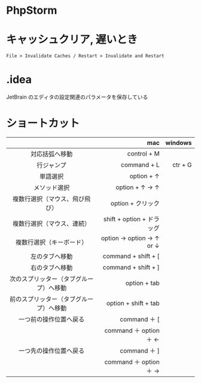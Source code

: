 # PhpStorm

# キャッシュクリア, 遅いとき

`File > Invalidate Caches / Restart > Invalidate and Restart`

# .idea

JetBrain のエディタの設定関連のパラメータを保存している

# ショートカット

| |mac|windows|
|:---:|---:|---:|
|対応括弧へ移動|control + M||
|行ジャンプ|command + L|ctr + G|
|単語選択|option + ↑||
|メソッド選択|option + ↑ -> ↑||
|複数行選択（マウス、飛び飛び）|option + クリック||
|複数行選択（マウス、連続）|shift + option + ドラッグ||
|複数行選択（キーボード）|option -> option -> ↑ or ↓||
|左のタブへ移動|command + shift + [||
|右のタブへ移動|command + shift + ]||
|次のスプリッター（タブグループ）へ移動|option + tab||
|前のスプリッター（タブグループ）へ移動|option + shift + tab||
|一つ前の操作位置へ戻る|command ＋ [||
|   |command ＋ option ＋ ←||
|一つ先の操作位置へ戻る|	command ＋ ]||
|   |command ＋ option ＋ →||